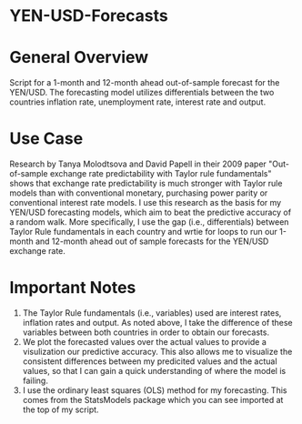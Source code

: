 # YEN-USD-Forecasts

# General Overview
Script for a 1-month and 12-month ahead out-of-sample forecast for the YEN/USD. The forecasting model utilizes differentials between the two countries inflation rate, unemployment rate, interest rate and output. 

# Use Case
Research by Tanya Molodtsova and David Papell in their 2009 paper "Out-of-sample exchange rate predictability with Taylor rule fundamentals" shows that exchange rate predictability is much stronger with Taylor rule models than with conventional monetary, purchasing power parity or conventional interest rate models. I use this research as the basis for my YEN/USD forecasting models, which aim to beat the predictive accuracy of a random walk. More specifically, I use the gap (i.e., differentials) between Taylor Rule fundamentals in each country and wrtie for loops to run our 1-month and 12-month ahead out of sample forecasts for the YEN/USD exchange rate. 

# Important Notes
1. The Taylor Rule fundamentals (i.e., variables) used are interest rates, inflation rates and output. As noted above, I take the difference of these variables between both countries in order to obtain our forecasts.
2. We plot the forecasted values over the actual values to provide a visulization our predictive accuracy. This also allows me to visualize the consistent differences between my predicited values and the actual values, so that I can gain a quick understanding of where the model is failing.
3. I use the ordinary least squares (OLS) method for my forecasting. This comes from the StatsModels package which you can see imported at the top of my script.
